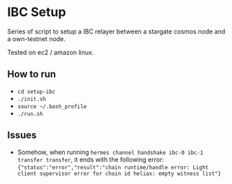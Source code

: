 # IBC Setup

Series of script to setup a IBC relayer between a stargate cosmos node and a own-testnet node.

Tested on ec2 / amazon linux.

## How to run

- `cd setup-ibc`
- `./init.sh`
- `source ~/.bash_profile`
- `./run.sh`

## Issues

- Somehow, when running `hermes channel handshake ibc-0 ibc-1 transfer transfer`, it ends with the following error: 
  ```{"status":"error","result":"chain runtime/handle error: Light client supervisor error for chain id heliax: empty witness list"}```
